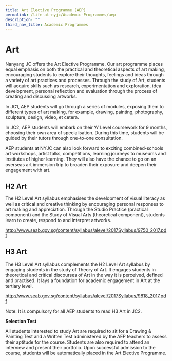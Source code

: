 ```yaml
---
title: Art Elective Programme (AEP)
permalink: /life-at-nyjc/Academic-Programmes/aep
description: ""
third_nav_title: Academic Programmes
---
```

<h1> Art </h1>

Nanyang JC offers the Art Elective Programme. Our art programme places equal emphasis on both the practical and theoretical aspects of art making, encouraging students to explore their thoughts, feelings and ideas through a variety of art practices and processes. Through the study of Art, students will acquire skills such as research, experimentation and exploration, idea development, personal reflection and evaluation through the process of creating and discussing artworks.

In JC1, AEP students will go through a series of modules, exposing them to different types of art making, for example, drawing, painting, photography, sculpture, design, video, et cetera.

In JC2, AEP students will embark on their ‘A’ Level coursework for 9 months, choosing their own area of specialisation. During this time, students will be guided by their tutors through one-to-one consultation.

AEP students at NYJC can also look forward to exciting combined-schools art workshops, artist talks, competitions, learning journeys to museums and institutes of higher learning. They will also have the chance to go on an overseas art immersion trip to broaden their exposure and deepen their engagement with art.

<h2> H2 Art </h2>

The H2 Level Art syllabus emphasises the development of visual literacy as well as critical and creative thinking by encouraging personal responses to art making and appreciation. Through the Studio Practice (practical component) and the Study of Visual Arts (theoretical component), students learn to create, respond to and interpret artworks.

http://www.seab.gov.sg/content/syllabus/alevel/2017Syllabus/9750_2017.pdf

<h2>H3 Art</h2>

The H3 Level Art syllabus complements the H2 Level Art syllabus by engaging students in the study of Theory of Art. It engages students in theoretical and critical discourses of Art in the way it is perceived, defined and practised. It lays a foundation for academic engagement in Art at the tertiary level.

http://www.seab.gov.sg/content/syllabus/alevel/2017Syllabus/9818_2017.pdf

Note: It is compulsory for all AEP students to read H3 Art in JC2.

**Selection Test**

All students interested to study Art are required to sit for a Drawing & Painting Test and a Written Test administered by the AEP teachers to assess their aptitude for the course. Students are also required to attend an interview and present their portfolio. Upon successful admission to the course, students will be automatically placed in the Art Elective Programme.